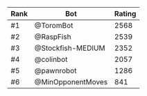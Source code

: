Rank|Bot|Rating
---|---|---
#1|@ToromBot|2568
#2|@RaspFish|2539
#3|@Stockfish-MEDIUM|2352
#4|@colinbot|2057
#5|@pawnrobot|1286
#6|@MinOpponentMoves|841
